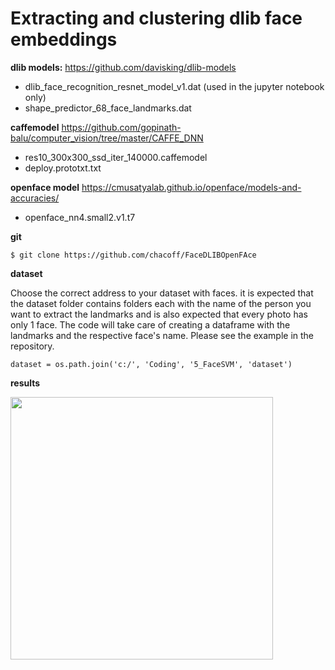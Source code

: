 # Extracting and clustering dlib face embeddings

**dlib models:** https://github.com/davisking/dlib-models
- dlib_face_recognition_resnet_model_v1.dat (used in the jupyter notebook only)
- shape_predictor_68_face_landmarks.dat

**caffemodel** https://github.com/gopinath-balu/computer_vision/tree/master/CAFFE_DNN
- res10_300x300_ssd_iter_140000.caffemodel
- deploy.prototxt.txt

**openface model** https://cmusatyalab.github.io/openface/models-and-accuracies/
- openface_nn4.small2.v1.t7

**git**
```
$ git clone https://github.com/chacoff/FaceDLIBOpenFAce
```

**dataset**

Choose the correct address to your dataset with faces. it is expected that the dataset folder contains folders each with the name of the person you want to extract the landmarks and is also expected that every photo has only 1 face. The code will take care of creating a dataframe with the landmarks and the respective face's name. Please see the example in the repository.

```
dataset = os.path.join('c:/', 'Coding', '5_FaceSVM', 'dataset')
```

**results**

<image src='https://github.com/chacoff/FaceDLIBOpenFAce/blob/main/models/dataset_git.png' width='420'>
